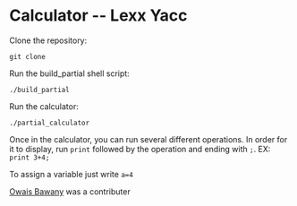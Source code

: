 # Calculator -- Lexx Yacc

Clone the repository: 

`git clone`

Run the build_partial shell script:

`./build_partial`

Run the calculator:

`./partial_calculator`

Once in the calculator, you can run several different operations. In order for it to display, run `print` followed by the operation and ending with `;`. EX: `print 3+4;`

To assign a variable just write `a=4`

[Owais Bawany](http://github.com/obawany) was a contributer
